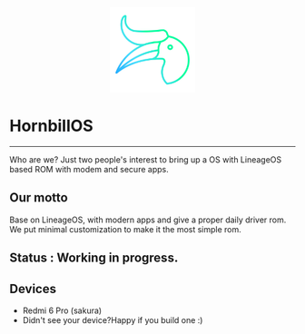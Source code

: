 [<center><img src="assets/hornbill_alt.png" height="150px" width="150px;"/></center>](https://github.com/HornbillOS)

# HornbillOS
---------

Who are we?
Just two people's interest to bring up a OS with LineageOS based ROM with modem and secure apps.

Our motto
---------
Base on LineageOS, with modern apps and give a proper daily driver rom.
We put minimal customization to make it the most simple rom.


Status : Working in progress.
-----------------------------

Devices
-------

- Redmi 6 Pro (sakura)
- Didn't see your device?Happy if you build one :)

